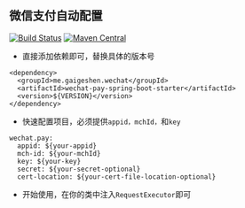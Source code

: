 ## 微信支付自动配置
[![Build Status](https://travis-ci.org/gaigeshen/wechat-pay-spring-boot-starter.svg?branch=develop)](https://travis-ci.org/gaigeshen/wechat-pay-spring-boot-starter)
[![Maven Central](https://img.shields.io/maven-central/v/me.gaigeshen.wechat/wechat-pay-spring-boot-starter.svg)](http://mvnrepository.com/artifact/me.gaigeshen.wechat/wechat-pay-spring-boot-starter)
- 直接添加依赖即可，替换具体的版本号
```
<dependency>
  <groupId>me.gaigeshen.wechat</groupId>
  <artifactId>wechat-pay-spring-boot-starter</artifactId>
  <version>${VERSION}</version>
</dependency>
```

- 快速配置项目，必须提供`appid，mchId，`和`key`
```
wechat.pay:
  appid: ${your-appid}
  mch-id: ${your-mchId}
  key: ${your-key}
  secret: ${your-secret-optional}
  cert-location: ${your-cert-file-location-optional}
```

- 开始使用，在你的类中注入`RequestExecutor`即可
